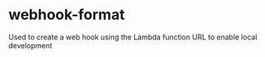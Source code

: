 # webhook-format
Used to create a web hook using the Lambda function URL to enable local development
